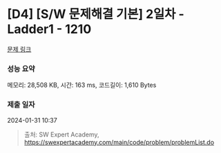 # [D4] [S/W 문제해결 기본] 2일차 - Ladder1 - 1210 

[문제 링크](https://swexpertacademy.com/main/code/problem/problemDetail.do?contestProbId=AV14ABYKADACFAYh) 

### 성능 요약

메모리: 28,508 KB, 시간: 163 ms, 코드길이: 1,610 Bytes

### 제출 일자

2024-01-31 10:37



> 출처: SW Expert Academy, https://swexpertacademy.com/main/code/problem/problemList.do